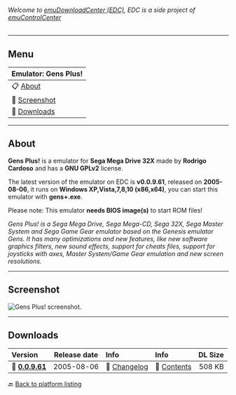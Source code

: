 ###### Welcome to [emuDownloadCenter (EDC)](https://github.com/PhoenixInteractiveNL/emuDownloadCenter/wiki/), EDC is a side project of [emuControlCenter](https://github.com/PhoenixInteractiveNL/emuControlCenter/wiki/)
***
## Menu
| **Emulator: Gens Plus!** |
|:---------|
| :clipboard: [About](#about) |
| :sunrise: [Screenshot](#screenshot) |
| :floppy_disk: [Downloads](#downloads) |
***
## About
**Gens Plus!** is a emulator for **Sega Mega Drive 32X** made by **Rodrigo Cardoso** and has a **GNU GPLv2** license.

The latest version of the emulator on EDC is **v0.0.9.61**, released on **2005-08-06**, it runs on **Windows XP,Vista,7,8,10 (x86,x64)**, you can start this emulator with **gens+.exe**.

Please note: This emulator **needs BIOS image(s)** to start ROM files!

_Gens Plus! is a Sega Mega Drive, Sega Mega-CD, Sega 32X, Sega Master System and Sega Game Gear emulator based on the Genesis emulator Gens. It has many optimizations and new features, like new software graphics filters, new sound effects, support for cheats files, support for joysticks with axes, Master System/Game Gear emulation and new screen resolutions._
***
## Screenshot
![](https://raw.githubusercontent.com/PhoenixInteractiveNL/emuDownloadCenter/master/hooks/gensplus/screen.jpg "Gens Plus! screenshot.")
***
## Downloads
| Version  | Release date  | Info       | Info       | DL Size    |
|:---------|:-------------:|:-----------|:-----------|-----------:|
| :floppy_disk: [**0.0.9.61**](https://github.com/PhoenixInteractiveNL/edc-repo0001/raw/master/gensplus/0.0.9.61.7z) | 2005-08-06 | :page_facing_up: [Changelog](https://github.com/PhoenixInteractiveNL/edc-repo0001/blob/master/gensplus/0.0.9.61_changelog.txt) | :mag_right: [Contents](https://github.com/PhoenixInteractiveNL/edc-repo0001/blob/master/gensplus/0.0.9.61_contents.txt) | 508 KB |

:back: [Back to platform listing](https://github.com/PhoenixInteractiveNL/emuDownloadCenter/wiki/EDC-Platform-List)
